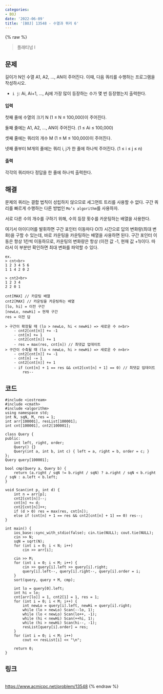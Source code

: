 ```yaml
---
categories:
- BOJ
date: '2022-06-09'
title: '[BOJ] 13548 - 수열과 쿼리 6'
---
```


{% raw %}
> 플래티넘 I<br>

## 문제
길이가 N인 수열 A1, A2, ..., AN이 주어진다. 이때, 다음 쿼리를 수행하는 프로그램을 작성하시오.

-   `i j`: Ai, Ai+1, ..., Aj에 가장 많이 등장하는 수가 몇 번 등장했는지 출력한다.

#### 입력
첫째 줄에 수열의 크기 N (1 ≤ N ≤ 100,000)이 주어진다.

둘째 줄에는 A1, A2, ..., AN이 주어진다. (1 ≤ Ai ≤ 100,000)

셋째 줄에는 쿼리의 개수 M (1 ≤ M ≤ 100,000)이 주어진다.

넷째 줄부터 M개의 줄에는 쿼리 i, j가 한 줄에 하나씩 주어진다. (1 ≤ i ≤ j ≤ n)

#### 출력
각각의 쿼리마다 정답을 한 줄에 하나씩 출력한다.

## 해결
문제의 쿼리는 결합 법칙이 성립하지 않으므로 세그먼트 트리를 사용할 수 없다. 구간 쿼리를 빠르게 수행하는 다른 방법인 `Mo’s algorithm`를 사용하자.

서로 다른 수의 개수를 구하기 위해, 수의 등장 횟수를 카운팅하는 배열을 사용한다.

여기서 아이디어를 발휘하면 구간 포인터 이동마다 O(1) 시간으로 답의 변화량(최대 변화)을 구할 수 있는데, 바로 카운팅을 카운팅하는 배열을 사용하면 된다. 구간 포인터 이동은 항상 1칸씩 이동하므로, 카운팅의 변화량은 항상 (이전 값 -1, 현재 값 +1)이다. 따라서 이 부분만 확인하면 최대 변화를 파악할 수 있다.
```
ex.
> cnt<br>
1 2 3 4 5 6
1 1 4 2 0 2

> cnt2<br>
1 2 3 4
2 2 0 1
```

```
cnt[MAX] // 카운팅 배열
cnt2[MAX] // 카운팅을 카운팅하는 배열
[lo, hi] = 이전 구간
[newLo, newHi] = 현재 구간
res = 이전 답

> 구간이 확장될 때 (lo > newLo, hi < newHi) => 새로운 수 n<br>
	- cnt2[cnt[n]] += -1
	- cnt[n] += 1
	- cnt2[cnt[n]] += 1
	- res = max(res, cnt[n]) // 최댓값 업데이트
> 구간이 수축될 때 (lo < newLo, hi > newHi) => 새로운 수 n<br>
	- cnt2[cnt[n]] += -1
	- cnt[n] -= 1
	- cnt2[cnt[n]] += 1
	- if (cnt[n] + 1 == res && cnt2[cnt[n] + 1] == 0) // 최댓값 업데이트
		res--
```

## 코드
```
#include <iostream>
#include <cmath>
#include <algorithm>
using namespace std;
int N, sqN, M, res = 1;
int arr[100001], resList[100001];
int cnt[100001], cnt2[100001];

class Query {
public:
	int left, right, order;
	Query() {}
	Query(int a, int b, int c) { left = a, right = b, order = c; }
};
Query query[100001];

bool cmp(Query a, Query b) {
	return (a.right / sqN != b.right / sqN) ? a.right / sqN < b.right / sqN : a.left < b.left;
}

void Scan(int p, int d) {
	int n = arr[p];
	cnt2[cnt[n]]--;
	cnt[n] += d;
	cnt2[cnt[n]]++;
	if (d > 0) res = max(res, cnt[n]);
	else if (cnt[n] + 1 == res && cnt2[cnt[n] + 1] == 0) res--;
}

int main() {
	ios_base::sync_with_stdio(false); cin.tie(NULL); cout.tie(NULL);
	cin >> N;
	sqN = sqrt(N);
	for (int i = 0; i < N; i++)
		cin >> arr[i];

	cin >> M;
	for (int i = 0; i < M; i++) {
		cin >> query[i].left >> query[i].right;
		query[i].left--, query[i].right--, query[i].order = i;
	}
	sort(query, query + M, cmp);

	int lo = query[0].left;
	int hi = lo;
	cnt[arr[lo]] = 1, cnt2[1] = 1, res = 1;
	for (int i = 0; i < M; i++) {
		int newLo = query[i].left, newHi = query[i].right;
		while (lo > newLo) Scan(--lo, 1);
		while (lo < newLo) Scan(lo++, -1);
		while (hi < newHi) Scan(++hi, 1);
		while (hi > newHi) Scan(hi--, -1);
		resList[query[i].order] = res;
	}
	for (int i = 0; i < M; i++)
		cout << resList[i] << "\n";

	return 0;
}
```

## 링크
<br>https://www.acmicpc.net/problem/13548
{% endraw %}